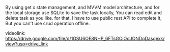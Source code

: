 
By using get x state management,
and MVVM model architecture,
and for the local storage use SQLite to save the task locally,
You can read edit and delete task as you like.
for that, I have to use public rest API to complete it,
But you can't use crud operation offline.

videolink: https://drive.google.com/file/d/1GSU6OE8NHP_6FTsGOiOdJONDqDasgexk/view?usp=drive_link
